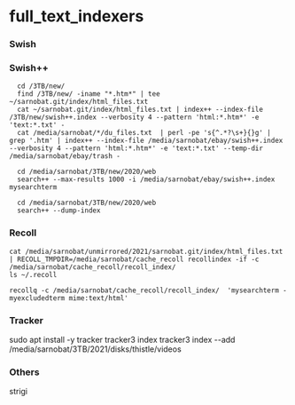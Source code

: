 # full_text_indexers

### Swish

### Swish++
```
  cd /3TB/new/
  find /3TB/new/ -iname "*.htm*" | tee ~/sarnobat.git/index/html_files.txt
  cat ~/sarnobat.git/index/html_files.txt | index++ --index-file /3TB/new/swish++.index --verbosity 4 --pattern 'html:*.htm*' -e 'text:*.txt' -
  cat /media/sarnobat/*/du_files.txt  | perl -pe 's{^.*?\s+}{}g' | grep '.htm' | index++ --index-file /media/sarnobat/ebay/swish++.index --verbosity 4 --pattern 'html:*.htm*' -e 'text:*.txt' --temp-dir /media/sarnobat/ebay/trash -
```

```
  cd /media/sarnobat/3TB/new/2020/web
  search++ --max-results 1000 -i /media/sarnobat/ebay/swish++.index mysearchterm
```

```
  cd /media/sarnobat/3TB/new/2020/web
  search++ --dump-index
```

### Recoll
```
cat /media/sarnobat/unmirrored/2021/sarnobat.git/index/html_files.txt | RECOLL_TMPDIR=/media/sarnobat/cache_recoll recollindex -if -c /media/sarnobat/cache_recoll/recoll_index/
ls ~/.recoll

recollq -c /media/sarnobat/cache_recoll/recoll_index/  'mysearchterm -myexcludedterm mime:text/html'
```

### Tracker
  sudo apt install -y tracker
  tracker3 index
  tracker3 index --add /media/sarnobat/3TB/2021/disks/thistle/videos

### Others
strigi
